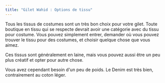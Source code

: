 ```yaml
---
title: "Gilet Wahid : Options de tissu"
---
```


Tous les tissus de costumes sont un très bon choix pour votre gilet. Toute boutique en tissu qui se respecte devrait avoir une catégorie avec du tissu pour costume. Vous pouvez simplement entrer, demander où vous pouvez trouver le tissu pour des costumes, et choisir quelque chose que vous aimez.

Ces tissus sont généralement en laine, mais vous pouvez aussi être un peu plus créatif et opter pour autre chose.

<Note>

Vous avez cependant besoin d'un peu de poids. Le Denim est très bien, contrairement au coton léger.

</Note>

